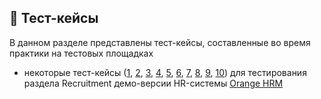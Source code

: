 ## :memo: Тест-кейсы

В данном разделе представлены тест-кейсы, составленные во время практики на тестовых площадках

- некоторые тест-кейсы ([1](/test_cases/orange_hrm/TR-01.png), [2](/test_cases/orange_hrm/TR-02.png), [3](/test_cases/orange_hrm/TR-03.png), [4](/test_cases/orange_hrm/TR-04.png), [5](/test_cases/orange_hrm/TR-05.png), [6](/test_cases/orange_hrm/TR-06.png), [7](/test_cases/orange_hrm/TR-07.png), [8](/test_cases/orange_hrm/TR-08.png), [9](/test_cases/orange_hrm/TR-09.png), [10](/test_cases/orange_hrm/TR-10.png)) для тестирования раздела Recruitment демо-версии HR-системы [Orange HRM](https://opensource-demo.orangehrmlive.com/)

